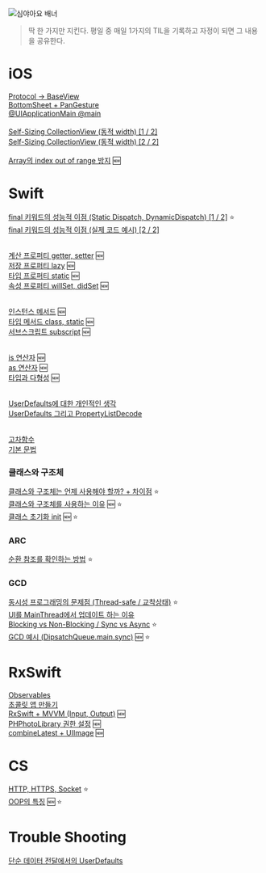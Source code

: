 ![심야아요 배너](https://user-images.githubusercontent.com/61109660/167799338-ab43eea4-8396-4f9b-be2f-99c57d9b2982.png)
> 딱 한 가지만 지킨다. 평일 중 매일 1가지의 TIL을 기록하고 자정이 되면 그 내용을 공유한다.

# iOS
 [Protocol -> BaseView](https://github.com/seungchan2/TIL/issues/6) </br>
 [BottomSheet + PanGesture](https://github.com/seungchan2/TIL/issues/8)  </br>
 [@UIApplicationMain @main](https://github.com/seungchan2/TIL/issues/22) </br> </br>
 [Self-Sizing CollectionView (동적 width) [1 / 2]](https://github.com/seungchan2/TIL/issues/25) </br> 
 [Self-Sizing CollectionView (동적 width) [2 / 2]](https://github.com/seungchan2/TIL/issues/27) </br>  </br> 
 [Array의 index out of range 방지](https://github.com/seungchan2/TIL/issues/53) 🆕  </br> 

# Swift
 [final 키워드의 성능적 이점 (Static Dispatch, DynamicDispatch) [1 / 2]](https://github.com/seungchan2/TIL/issues/15) ⭐️ </br> 
 [final 키워드의 성능적 이점 (실제 코드 예시) [2 / 2]](https://github.com/seungchan2/TIL/issues/14) </br>  </br> 
 
 
 [계산 프로퍼티 getter, setter](https://github.com/seungchan2/TIL/issues/37) 🆕 </br>
 [저장 프로퍼티 lazy](https://github.com/seungchan2/TIL/issues/26) 🆕 </br>
 [타입 프로퍼티 static](https://github.com/seungchan2/TIL/issues/44) 🆕 </br>
 [속성 프로퍼티 willSet, didSet](https://github.com/seungchan2/TIL/issues/45) 🆕 </br> </br>
 
 [인스턴스 메서드](https://github.com/seungchan2/TIL/issues/46) 🆕 </br>
 [타입 메서드 class, static](https://github.com/seungchan2/TIL/issues/47) 🆕 </br>
 [서브스크립트 subscript](https://github.com/seungchan2/TIL/issues/48) 🆕 </br> </br>
 
 [is 연산자](https://github.com/seungchan2/TIL/issues/50) 🆕 </br>
 [as 연산자](https://github.com/seungchan2/TIL/issues/51) 🆕 </br>
 [타입과 다형성](https://github.com/seungchan2/TIL/issues/52) 🆕 </br> </br>
 
 
 
 

 [UserDefaults에 대한 개인적인 생각](https://github.com/seungchan2/TIL/issues/30) </br>
 [UserDefaults 그리고 PropertyListDecode](https://github.com/seungchan2/TIL/issues/31)  </br>  </br> 
 
 
 
 
 [고차함수](https://github.com/seungchan2/TIL/issues/18) </br>
 [기본 문법](https://github.com/seungchan2/TIL/issues/23) 


### 클래스와 구조체
[클래스와 구조체는 언제 사용해야 할까? + 차이점](https://github.com/seungchan2/TIL/issues/2) ⭐️ </br>
[클래스와 구조체를 사용하는 이유](https://github.com/seungchan2/TIL/issues/41) 🆕 ⭐️ </br>
[클래스 초기화 init](https://github.com/seungchan2/TIL/issues/24) 🆕 ⭐ </br>

### ARC
[순환 참조를 확인하는 방법](https://github.com/seungchan2/TIL/issues/7) ⭐️

### GCD
[동시성 프로그래밍의 문제점 (Thread-safe / 교착상태)](https://github.com/seungchan2/TIL/issues/10) ⭐️</br>
[UI를 MainThread에서 업데이트 하는 이유](https://github.com/seungchan2/TIL/issues/11)</br>
[Blocking vs Non-Blocking / Sync vs Async](https://github.com/seungchan2/TIL/issues/4) ⭐️</br>
[GCD 예시 (DipsatchQueue.main.sync)](https://github.com/seungchan2/TIL/issues/54) 🆕 ⭐️ </br>

# RxSwift
[Observables](https://github.com/seungchan2/TIL/issues/16)</br>
[초콜릿 앱 만들기](https://github.com/seungchan2/TIL/issues/32)</br>
[RxSwift + MVVM (Input, Output)](https://github.com/seungchan2/TIL/issues/34) 🆕</br>
[PHPhotoLibrary 권한 설정](https://github.com/seungchan2/TIL/issues/38) 🆕</br>
[combineLatest + UIImage](https://github.com/seungchan2/TIL/issues/39) 🆕</br>
# CS
[HTTP, HTTPS, Socket](https://github.com/seungchan2/TIL/issues/5) ⭐️ </br>
[OOP의 특징](https://github.com/seungchan2/TIL/issues/42) 🆕 ⭐️ </br>

# Trouble Shooting

[단순 데이터 전달에서의 UserDefaults](https://github.com/seungchan2/TIL/issues/1) 
